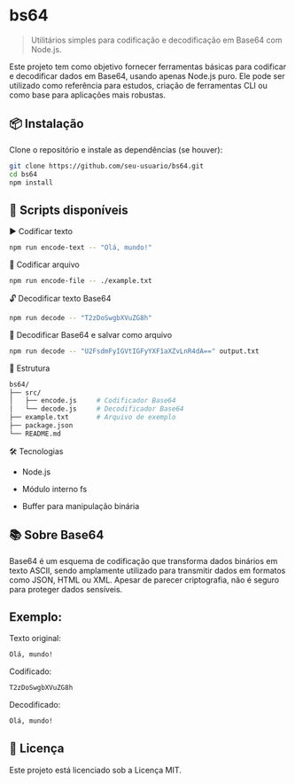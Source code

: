 # bs64

> Utilitários simples para codificação e decodificação em Base64 com Node.js.

Este projeto tem como objetivo fornecer ferramentas básicas para codificar e decodificar dados em Base64, usando apenas Node.js puro. Ele pode ser utilizado como referência para estudos, criação de ferramentas CLI ou como base para aplicações mais robustas.

## 📦 Instalação

Clone o repositório e instale as dependências (se houver):

```bash
git clone https://github.com/seu-usuario/bs64.git
cd bs64
npm install
```

## 🚀 Scripts disponíveis

▶️ Codificar texto

```bash
npm run encode-text -- "Olá, mundo!"
```

📄 Codificar arquivo

```bash
npm run encode-file -- ./example.txt
```

🔓 Decodificar texto Base64

```bash
npm run decode -- "T2zDoSwgbXVuZG8h"
```

💾 Decodificar Base64 e salvar como arquivo

```bash
npm run decode -- "U2FsdmFyIGVtIGFyYXF1aXZvLnR4dA==" output.txt
```

📁 Estrutura

```bash
bs64/
├── src/
│   ├── encode.js     # Codificador Base64
│   └── decode.js     # Decodificador Base64
├── example.txt       # Arquivo de exemplo
├── package.json
└── README.md
```

🛠️ Tecnologias

- Node.js

- Módulo interno fs

- Buffer para manipulação binária

## 📚 Sobre Base64

Base64 é um esquema de codificação que transforma dados binários em texto ASCII, sendo amplamente utilizado para transmitir dados em formatos como JSON, HTML ou XML. Apesar de parecer criptografia, não é seguro para proteger dados sensíveis.

## Exemplo:

Texto original:

```bash
Olá, mundo!
```

Codificado:

```bash
T2zDoSwgbXVuZG8h
```

Decodificado:

```bash
Olá, mundo!
```

## 📄 Licença
Este projeto está licenciado sob a Licença MIT.

